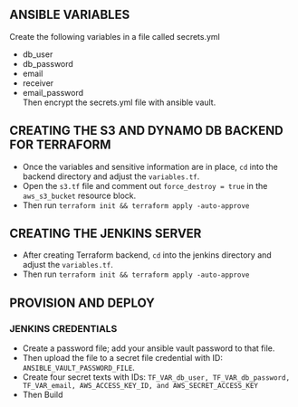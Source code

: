 ## ANSIBLE VARIABLES

Create the following variables in a file called secrets.yml

- db_user
- db_password
- email
- receiver
- email_password  
  Then encrypt the secrets.yml file with ansible vault.

## CREATING THE S3 AND DYNAMO DB BACKEND FOR TERRAFORM

- Once the variables and sensitive information are in place, `cd` into the backend directory and adjust the `variables.tf`.
- Open the `s3.tf` file and comment out `force_destroy = true` in the `aws_s3_bucket` resource block.
- Then run `terraform init && terraform apply -auto-approve`

## CREATING THE JENKINS SERVER

- After creating Terraform backend, `cd` into the jenkins directory and adjust the `variables.tf`.
- Then run `terraform init && terraform apply -auto-approve`

## PROVISION AND DEPLOY

### JENKINS CREDENTIALS

- Create a password file; add your ansible vault password to that file.
- Then upload the file to a secret file credential with ID: `ANSIBLE_VAULT_PASSWORD_FILE`.
- Create four secret texts with IDs: `TF_VAR_db_user, TF_VAR_db_password, TF_VAR_email, AWS_ACCESS_KEY_ID, and AWS_SECRET_ACCESS_KEY`
- Then Build
